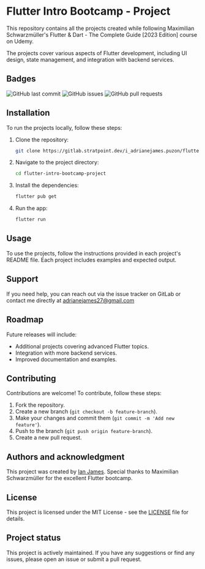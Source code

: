 # Flutter Intro Bootcamp - Project

This repository contains all the projects created while following Maximilian Schwarzmüller's Flutter & Dart - The Complete Guide [2023 Edition] course on Udemy. 

The projects cover various aspects of Flutter development, including UI design, state management, and integration with backend services.

## Badges
![GitHub last commit](https://img.shields.io/github/last-commit/lonewanderer27/flutter-intro-bootcamp-project)
![GitHub issues](https://img.shields.io/github/issues/lonewanderer27/flutter-intro-bootcamp-project)
![GitHub pull requests](https://img.shields.io/github/issues-pr/lonewanderer27/flutter-intro-bootcamp-project)

<!-- ## Visuals
![App Screenshot](https://via.placeholder.com/400x300.png?text=App+Screenshot) -->

## Installation
To run the projects locally, follow these steps:
1. Clone the repository:
   ```bash
   git clone https://gitlab.stratpoint.dev/i_adrianejames.puzon/flutter-intro-bootcamp-project.git
   ```
2. Navigate to the project directory:
   ```bash
   cd flutter-intro-bootcamp-project
   ```
3. Install the dependencies:
   ```bash
   flutter pub get
   ```
4. Run the app:
   ```bash
   flutter run
   ```

## Usage
To use the projects, follow the instructions provided in each project's README file. Each project includes examples and expected output.

## Support
If you need help, you can reach out via the issue tracker on GitLab or contact me directly at [adrianejames27@gmail.com](mailto:adrianejames27@gmail.com)

## Roadmap
Future releases will include:
- Additional projects covering advanced Flutter topics.
- Integration with more backend services.
- Improved documentation and examples.

## Contributing
Contributions are welcome! To contribute, follow these steps:
1. Fork the repository.
2. Create a new branch (`git checkout -b feature-branch`).
3. Make your changes and commit them (`git commit -m 'Add new feature'`).
4. Push to the branch (`git push origin feature-branch`).
5. Create a new pull request.

## Authors and acknowledgment
This project was created by [Ian James](https://github.com/lonewanderer27). Special thanks to Maximilian Schwarzmüller for the excellent Flutter bootcamp.

## License
This project is licensed under the MIT License - see the [LICENSE](LICENSE) file for details.

## Project status
This project is actively maintained. If you have any suggestions or find any issues, please open an issue or submit a pull request.